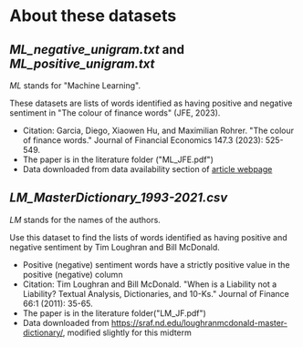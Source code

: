# About these datasets

## *ML_negative_unigram.txt* and *ML_positive_unigram.txt*

_ML_ stands for "Machine Learning". 

These datasets are lists of words identified as having positive and negative sentiment in "The colour of finance words" (JFE, 2023).

- Citation: Garcia, Diego, Xiaowen Hu, and Maximilian Rohrer. "The colour of finance words." Journal of Financial Economics 147.3 (2023): 525-549.
- The paper is in the literature folder ("ML_JFE.pdf")
- Data downloaded from data availability section of [article webpage](https://www.sciencedirect.com/science/article/pii/S0304405X22002422#refdata001a)

## *LM_MasterDictionary_1993-2021.csv*

_LM_ stands for the names of the authors. 

Use this dataset to find the lists of words identified as having positive and negative sentiment by Tim Loughran and Bill McDonald. 

- Positive (negative) sentiment words have a strictly positive value in the positive (negative) column 
- Citation: Tim Loughran and Bill McDonald. "When is a Liability not a Liability? Textual Analysis, Dictionaries, and 10-Ks." Journal of Finance 66:1 (2011): 35-65. 
- The paper is in the literature folder("LM_JF.pdf")
- Data downloaded from https://sraf.nd.edu/loughranmcdonald-master-dictionary/, modified slightly for this midterm